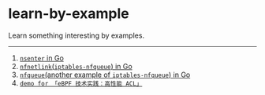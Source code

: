 # learn-by-example
Learn something interesting by examples.

---

1. [`nsenter` in Go](./nsenter/)
2. [`nfnetlink`(`iptables-nfqueue`) in Go](./nfnetlink/)
3. [`nfqueue`(another example of `iptables-nfqueue`) in Go](./nfqueue/)
4. [`demo for 「eBPF 技术实践：高性能 ACL」`](./ebpf-acl/)
